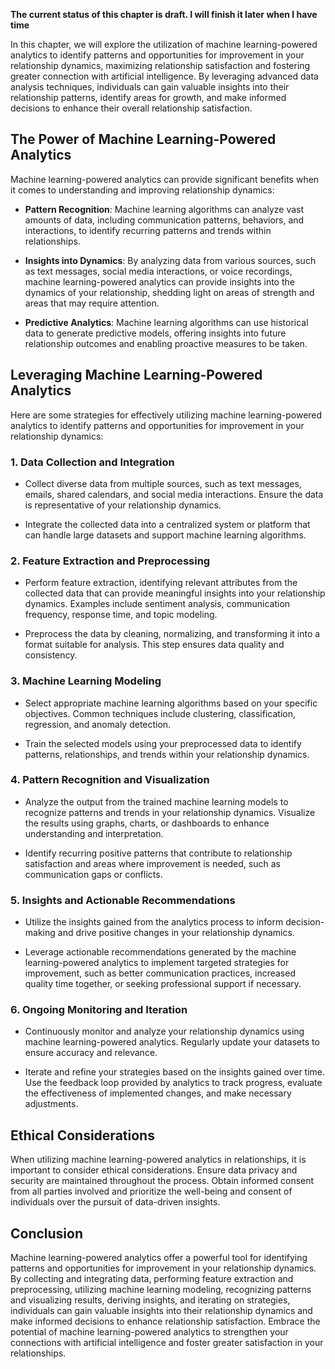 **The current status of this chapter is draft. I will finish it later when I have time**

In this chapter, we will explore the utilization of machine learning-powered analytics to identify patterns and opportunities for improvement in your relationship dynamics, maximizing relationship satisfaction and fostering greater connection with artificial intelligence. By leveraging advanced data analysis techniques, individuals can gain valuable insights into their relationship patterns, identify areas for growth, and make informed decisions to enhance their overall relationship satisfaction.

The Power of Machine Learning-Powered Analytics
-----------------------------------------------

Machine learning-powered analytics can provide significant benefits when it comes to understanding and improving relationship dynamics:

* **Pattern Recognition**: Machine learning algorithms can analyze vast amounts of data, including communication patterns, behaviors, and interactions, to identify recurring patterns and trends within relationships.

* **Insights into Dynamics**: By analyzing data from various sources, such as text messages, social media interactions, or voice recordings, machine learning-powered analytics can provide insights into the dynamics of your relationship, shedding light on areas of strength and areas that may require attention.

* **Predictive Analytics**: Machine learning algorithms can use historical data to generate predictive models, offering insights into future relationship outcomes and enabling proactive measures to be taken.

Leveraging Machine Learning-Powered Analytics
---------------------------------------------

Here are some strategies for effectively utilizing machine learning-powered analytics to identify patterns and opportunities for improvement in your relationship dynamics:

### 1. **Data Collection and Integration**

* Collect diverse data from multiple sources, such as text messages, emails, shared calendars, and social media interactions. Ensure the data is representative of your relationship dynamics.

* Integrate the collected data into a centralized system or platform that can handle large datasets and support machine learning algorithms.

### 2. **Feature Extraction and Preprocessing**

* Perform feature extraction, identifying relevant attributes from the collected data that can provide meaningful insights into your relationship dynamics. Examples include sentiment analysis, communication frequency, response time, and topic modeling.

* Preprocess the data by cleaning, normalizing, and transforming it into a format suitable for analysis. This step ensures data quality and consistency.

### 3. **Machine Learning Modeling**

* Select appropriate machine learning algorithms based on your specific objectives. Common techniques include clustering, classification, regression, and anomaly detection.

* Train the selected models using your preprocessed data to identify patterns, relationships, and trends within your relationship dynamics.

### 4. **Pattern Recognition and Visualization**

* Analyze the output from the trained machine learning models to recognize patterns and trends in your relationship dynamics. Visualize the results using graphs, charts, or dashboards to enhance understanding and interpretation.

* Identify recurring positive patterns that contribute to relationship satisfaction and areas where improvement is needed, such as communication gaps or conflicts.

### 5. **Insights and Actionable Recommendations**

* Utilize the insights gained from the analytics process to inform decision-making and drive positive changes in your relationship dynamics.

* Leverage actionable recommendations generated by the machine learning-powered analytics to implement targeted strategies for improvement, such as better communication practices, increased quality time together, or seeking professional support if necessary.

### 6. **Ongoing Monitoring and Iteration**

* Continuously monitor and analyze your relationship dynamics using machine learning-powered analytics. Regularly update your datasets to ensure accuracy and relevance.

* Iterate and refine your strategies based on the insights gained over time. Use the feedback loop provided by analytics to track progress, evaluate the effectiveness of implemented changes, and make necessary adjustments.

Ethical Considerations
----------------------

When utilizing machine learning-powered analytics in relationships, it is important to consider ethical considerations. Ensure data privacy and security are maintained throughout the process. Obtain informed consent from all parties involved and prioritize the well-being and consent of individuals over the pursuit of data-driven insights.

Conclusion
----------

Machine learning-powered analytics offer a powerful tool for identifying patterns and opportunities for improvement in your relationship dynamics. By collecting and integrating data, performing feature extraction and preprocessing, utilizing machine learning modeling, recognizing patterns and visualizing results, deriving insights, and iterating on strategies, individuals can gain valuable insights into their relationship dynamics and make informed decisions to enhance relationship satisfaction. Embrace the potential of machine learning-powered analytics to strengthen your connections with artificial intelligence and foster greater satisfaction in your relationships.
